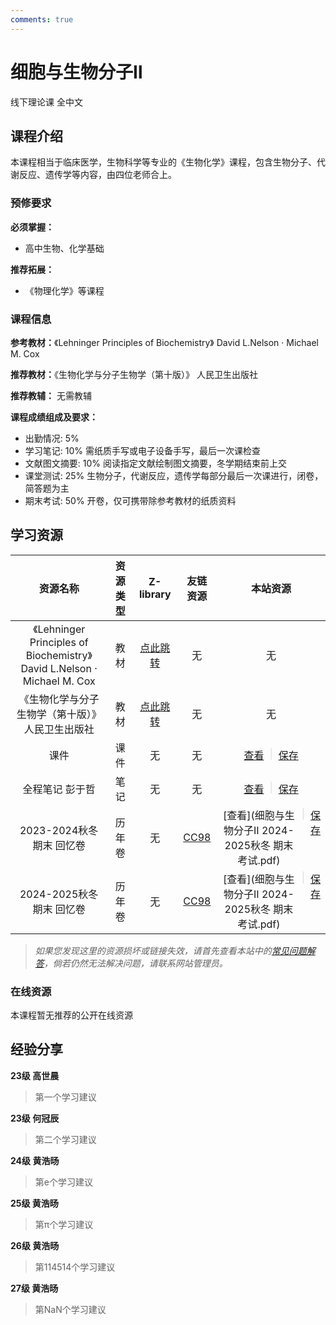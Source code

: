 ```yaml
---
comments: true
---
```


# 细胞与生物分子Ⅱ
线下理论课 全中文


## 课程介绍

本课程相当于临床医学，生物科学等专业的《生物化学》课程，包含生物分子、代谢反应、遗传学等内容，由四位老师合上。

### 预修要求

**必须掌握：**

- 高中生物、化学基础

**推荐拓展：**

- 《物理化学》等课程

### 课程信息

**参考教材：**《Lehninger Principles of Biochemistry》 David L.Nelson · Michael M. Cox

**推荐教材：**《生物化学与分子生物学（第十版）》 人民卫生出版社

**推荐教辅：** 无需教辅

**课程成绩组成及要求：**

- 出勤情况: 5% 
- 学习笔记: 10% 需纸质手写或电子设备手写，最后一次课检查
- 文献图文摘要: 10% 阅读指定文献绘制图文摘要，冬学期结束前上交
- 课堂测试: 25% 生物分子，代谢反应，遗传学每部分最后一次课进行，闭卷，简答题为主
- 期末考试: 50% 开卷，仅可携带除参考教材的纸质资料

## 学习资源

<style>
.link-divider {
  display: inline-flex;
  align-itenms: center;
}

.divider {
  color: #ddd;
  margin: 0 9px;
  transition: all 0.3s;
}

.link-divider:hover .divider {
  color: #666;
  transform: rotate(90deg);
}
</style>

| 资源名称 | 资源类型 | Z-library | 友链资源 | 本站资源 |
|:---:|:---:|:---:|:---:|:---:|
| 《Lehninger Principles of Biochemistry》 <br> David L.Nelson · Michael M. Cox | 教材 | [点此跳转](https://zh.101ml.store/dl/37457280/fbfbf1) | 无 | 无 |
| 《生物化学与分子生物学（第十版）》 <br> 人民卫生出版社 | 教材 | [点此跳转](https://zh.101ml.store/dl/28422245/0ac8bc) | 无 | 无 |
| 课件 | 课件 | 无 | 无 | <span class="link-divider">[查看](https://zjuers.com/)<span class="divider">\|</span>[保存](https://114514.com)</span> |
| 全程笔记 彭于哲 | 笔记 | 无 | 无 | <span class="link-divider">[查看](https://zjuers.com/)<span class="divider">\|</span>[保存](https://跳转到哪里呢.com)</span> |
| 2023-2024秋冬 期末 回忆卷 | 历年卷 | 无 | [CC98](https://www.cc98.org/topic/6087340) | <span class="link-divider">[查看](细胞与生物分子II 2024-2025秋冬 期末考试.pdf)<span class="divider">\|</span>[保存](https://跳转到哪里呢.com)</span> |
| 2024-2025秋冬 期末 回忆卷 | 历年卷 | 无 | [CC98](https://www.cc98.org/topic/6087340) | <span class="link-divider">[查看](细胞与生物分子II 2024-2025秋冬 期末考试.pdf)<span class="divider">\|</span>[保存](https://跳转到哪里呢.com)</span> |

>*如果您发现这里的资源损坏或链接失效，请首先查看本站中的<a href="我也不知道指向哪里">常见问题解答</a>，倘若仍然无法解决问题，请联系网站管理员。*

### 在线资源

本课程暂无推荐的公开在线资源

## 经验分享

**23级 高世晨**

> 第一个学习建议

**23级 何冠辰**

> 第二个学习建议

**24级 黄浩旸**

> 第e个学习建议

**25级 黄浩旸**

> 第π个学习建议

**26级 黄浩旸**

> 第114514个学习建议

**27级 黄浩旸**

> 第NaN个学习建议



